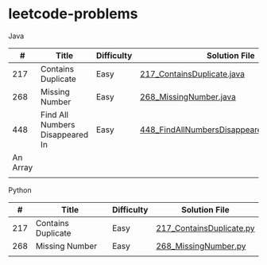 # leetcode-problems

Java 

| #   | Title                            | Difficulty | Solution File                                                                              |
|-----|----------------------------------|------------|--------------------------------------------------------------------------------------------|
| 217 | Contains Duplicate               | Easy       | [217_ContainsDuplicate.java](Java/ContainsDuplicate.java)                                  |
| 268 | Missing Number                   | Easy       | [268_MissingNumber.java](Java/MissingNumber.java)                                          |
| 448 | Find All Numbers Disappeared In  | Easy       | [448_FindAllNumbersDisappearedInAnArray.java](Java/FindAllNumbersDisappearedInAnArray.java)|
|       An Array                                                                                                                                   |                                                        
|     |                                  |            |                                                                                            |


Python 

| #   | Title                            | Difficulty | Solution File                                               |
|-----|----------------------------------|------------|-------------------------------------------------------------|
| 217 | Contains Duplicate               | Easy       | [217_ContainsDuplicate.py](Python/ContainsDuplicate.py)     |
| 268 | Missing Number                   | Easy       | [268_MissingNumber.py](Python/MissingNumber.py)             |
|     |                                  |            |                                                             |
